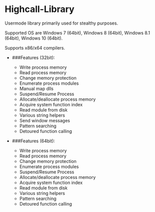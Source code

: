 # Highcall-Library

Usermode library primarily used for stealthy purposes.

Supported OS are Windows 7 (64bit), Windows 8 (64bit), Windows 8.1 (64bit), Windows 10 (64bit).

Supports x86/x64 compilers.

* ###Features (32bit):

  * Write process memory
  * Read process memory
  * Change memory protection
  * Enumerate process modules
  * Manual map dlls
  * Suspend/Resume Process
  * Allocate/deallocate process memory
  * Acquire system function index
  * Read module from disk
  * Various string helpers
  * Send window messages
  * Pattern searching
  * Detoured function calling
  

* ###Features (64bit):

  * Write process memory
  * Read process memory
  * Change memory protection
  * Enumerate process modules
  * Suspend/Resume Process
  * Allocate/deallocate process memory
  * Acquire system function index
  * Read module from disk
  * Various string helpers
  * Pattern searching
  * Detoured function calling

